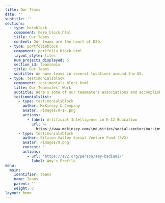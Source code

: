 ```yaml
---
title: Our Teams
date: ''
subtitle: ''
sections:
  - type: heroblock
    component: hero_block.html
    title: Our Teams
    content: Our teams are the heart of DSO.
  - type: portfolioblock
    component: portfolio_block.html
    layout_style: tiles
    num_projects_displayed: 5
    section_id: teamsmain
    title: Our Teams
    subtitle: We have teams in several locations around the US.
  - type: testimonialsblock
    component: testimonials_block.html
    title: Our Teammates' Work
    subtitle: Here's some of our teammate's associations and accomplishments
    testimonialslist:
      - type: testimonialsblock
        author: McKinsey & Company
        avatar: /images/0-1-.png
        actions:
          - label: Artificial Intelligence in K-12 Education
            url: >-
              https://www.mckinsey.com/industries/social-sector/our-insights/how-artificial-intelligence-will-impact-k-12-teachers
      - type: testimonialsblock
        author: Silicon Valley Social Venture Fund (SV2)
        avatar: /images/0.png
        content: ''
        actions:
          - url: 'https://sv2.org/person/amy-badiani/'
            label: Amy's Profile
menu:
  main:
    identifier: teams
    name: Teams
    parent: ''
    weight: 3
layout: home
---
```


